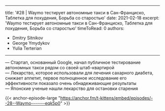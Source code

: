 
---
title: '#28 | Waymo тестирует автономные такси в Сан-Франциско, Таблетка для похудения, Борьба со старостью'
date: 2021-02-18
excerpt: 'Waymo тестирует автономные такси в Сан-Франциско, Таблетка для похудения, Борьба со старостью'
timeToRead: 0
authors:
  - Dmitry Sitnikov
  - George Ymydykov
  - Yulia Terterian
---

— Стартап, основанный Google, начал публичное тестирование автономных такси рядом со своей штаб-квартирой<br/>
— Лекарство, которое использовали для лечения сахарного диабета, снижает аппетит, первое полноценное исследование его эффективности показало очень обнадеживающие результаты<br/>
— Японские ученые нашли лекарство для остановки старения

{{< anchor-episode-large "https://anchor.fm/t-kittens/embed/episodes/--28--Waymo-------eqk5p0" >}}
